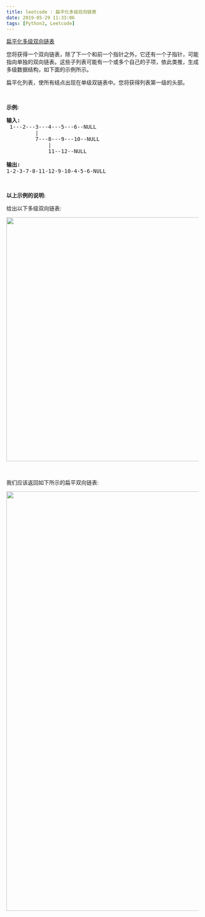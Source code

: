 ```yaml
---
title: leetcode : 扁平化多级双向链表
date: 2019-05-29 11:33:06
tags: [Python3, Leetcode]
---
```


[扁平化多级双向链表](https://leetcode-cn.com/problems/flatten-a-multilevel-doubly-linked-list/)

<p>您将获得一个双向链表，除了下一个和前一个指针之外，它还有一个子指针，可能指向单独的双向链表。这些子列表可能有一个或多个自己的子项，依此类推，生成多级数据结构，如下面的示例所示。</p>

<!-- more -->

<p>扁平化列表，使所有结点出现在单级双链表中。您将获得列表第一级的头部。</p>

<p>&nbsp;</p>

<p><strong>示例:</strong></p>

<pre><strong>输入:</strong>
 1---2---3---4---5---6--NULL
         |
         7---8---9---10--NULL
             |
             11--12--NULL

<strong>输出:</strong>
1-2-3-7-8-11-12-9-10-4-5-6-NULL
</pre>

<p>&nbsp;</p>

<p><strong>以上示例的说明:</strong></p>

<p>给出以下多级双向链表:</p>

<pre><img src="https://assets.leetcode-cn.com/aliyun-lc-upload/uploads/2018/10/12/multilevellinkedlist.png" style="width: 640px;"></pre>

<p>&nbsp;</p>

<p>我们应该返回如下所示的扁平双向链表:</p>

<pre><img src="https://assets.leetcode-cn.com/aliyun-lc-upload/uploads/2018/10/12/multilevellinkedlistflattened.png" style="width: 1100px;"></pre>
